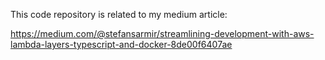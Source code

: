 This code repository is related to my medium article:

https://medium.com/@stefansarmir/streamlining-development-with-aws-lambda-layers-typescript-and-docker-8de00f6407ae